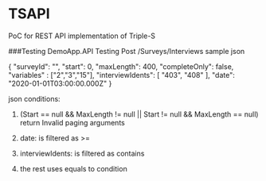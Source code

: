 # TSAPI
PoC for REST API implementation of Triple-S

###Testing DemoApp.API
Testing Post /Surveys/Interviews
sample json

{
  "surveyId": "",
  "start": 0,
  "maxLength": 400,
  "completeOnly": false,
  "variables" : ["2","3","15"],
  "interviewIdents": [ "403", "408" ],
  "date": "2020-01-01T03:00:00.000Z"
}

json conditions:

1. (Start == null && MaxLength != null || Start != null && MaxLength == null) 
    return Invalid paging arguments

2. date: is filtered as >=

3. interviewIdents: is filtered as contains

4. the rest uses equals to condition